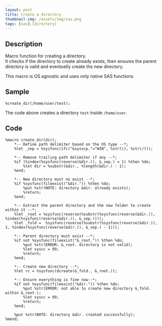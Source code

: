 ```yaml
---
layout: post
title: Create a directory
thumbnail-img: /assets/img/sas.png
tags: [sas],[directory]
---
```


## Description
Macro function for creating a directory.  
It checks if the directory to create already exists, then ensures the parent directory is valid and eventuelly create the new directory.  
  
This macro is OS agnostic and uses only native SAS functions.

## Sample
```
%create_dir(/home/user/test);
```

The code above creates a directory `test` inside `/home/user`.

## Code
```
%macro create_dir(dir);
    *-- Define path delimiter based on the OS type --*;
    %let _sep = %sysfunc(ifc("&sysscp."="WIN", %str(\), %str(/)));

    *-- Remove trailing path delimiter if any --*;
    %if (%index(%sysfunc(reverse(&dir.)), &_sep.) = 1) %then %do;
        %let dir = %substr(&dir., %length(&dir.) - 1);
    %end;

    *-- New directory must no exist --*;
    %if %sysfunc(fileexist("&dir.")) %then %do;
        %put %str(NOTE: directory &dir. already exists);
        %return;
    %end;
    
    *-- Extract the parent directory and the new folder to create within it --*;
    %let _root = %sysfunc(reverse(%substr(%sysfunc(reverse(&dir.)), %index(%sysfunc(reverse(&dir.)), &_sep.))));
    %let _fold =  %sysfunc(reverse(%substr(%sysfunc(reverse(&dir.)), 1, %index(%sysfunc(reverse(&dir.)), &_sep.) - 1)));

    *-- Parent directory must exist --*;
    %if not %sysfunc(fileexist("&_root.")) %then %do;
        %put %str(ERROR: &_root. directory is not valid);
        %let syscc = 99;
        %return;
    %end;

    *-- Create new directory --*;
    %let rc = %sysfunc(dcreate(&_fold., &_root.));

    *-- Ensure everything is fine now--*;
    %if not %sysfunc(fileexist("&dir.")) %then %do;
        %put %str(ERROR: not able to create new directory &_fold. within &_root.);
        %let syscc = 99;
        %return;
    %end;

    %put %str(NOTE: directory &dir. created successfully);
%mend;
```
